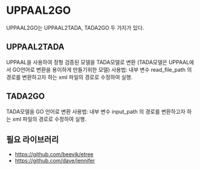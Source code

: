 # UPPAAL2GO
UPPAAL2GO는 UPPAAL2TADA, TADA2GO 두 가지가 있다.

## UPPAAL2TADA
UPPAAL을 사용하여 정형 검증된 모델을 TADA모델로 변환
(TADA모델은 UPPAAL에서 GO언어로 변환을 용이하게 만들기위한 모델)
사용법:  내부 변수 read_file_path 의 경로를 변환하고자 하는 xml 파일의 경로로 수정하여 실행.

## TADA2GO
TADA모델을 GO 언어로 변환
사용법: 내부 변수 input_path 의 경로를 변환하고자 하는 xml 파일의 경로로 수정하여 실행.

## 필요 라이브러리
* https://github.com/beevik/etree
* https://github.com/dave/jennifer

